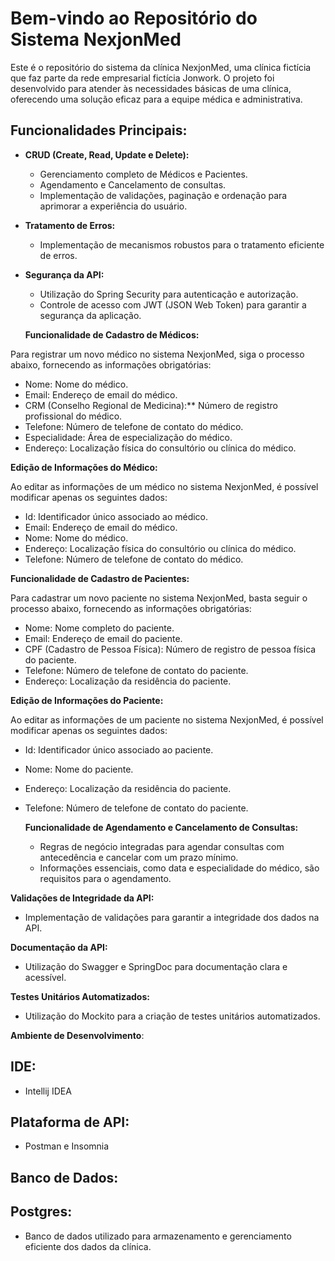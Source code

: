 # Bem-vindo ao Repositório do Sistema NexjonMed

Este é o repositório do sistema da clínica NexjonMed, uma clínica fictícia que faz parte da rede empresarial fictícia Jonwork. O projeto foi desenvolvido para atender às necessidades básicas de uma clínica, oferecendo uma solução eficaz para a equipe médica e administrativa.

## Funcionalidades Principais:


- **CRUD (Create, Read, Update e Delete):**
  - Gerenciamento completo de Médicos e Pacientes.
  - Agendamento e Cancelamento de consultas.
  - Implementação de validações, paginação e ordenação para aprimorar a experiência do usuário.

- **Tratamento de Erros:**
  - Implementação de mecanismos robustos para o tratamento eficiente de erros.

- **Segurança da API:**
  - Utilização do Spring Security para autenticação e autorização.
  - Controle de acesso com JWT (JSON Web Token) para garantir a segurança da aplicação.

  **Funcionalidade de Cadastro de Médicos:**

Para registrar um novo médico no sistema NexjonMed, siga o processo abaixo, fornecendo as informações obrigatórias:

- Nome: Nome  do médico.
- Email: Endereço de email  do médico.
- CRM (Conselho Regional de Medicina):** Número de registro profissional do médico.
- Telefone: Número de telefone de contato do médico.
- Especialidade: Área de especialização do médico.
- Endereço: Localização física do consultório ou clínica do médico.

**Edição de Informações do Médico:**

Ao editar as informações de um médico no sistema NexjonMed, é possível modificar apenas os seguintes dados:

- Id: Identificador único associado ao médico.
- Email: Endereço de email do médico.
- Nome: Nome  do médico.
- Endereço: Localização física do consultório ou clínica do médico.
- Telefone: Número de telefone de contato do médico.

**Funcionalidade de Cadastro de Pacientes:**

Para cadastrar um novo paciente no sistema NexjonMed, basta seguir o processo abaixo, fornecendo as informações obrigatórias:

- Nome: Nome completo do paciente.
- Email: Endereço de email do paciente.
- CPF (Cadastro de Pessoa Física): Número de registro de pessoa física do paciente.
- Telefone: Número de telefone de contato do paciente.
- Endereço: Localização da residência do paciente.

**Edição de Informações do Paciente:**

Ao editar as informações de um paciente no sistema NexjonMed, é possível modificar apenas os seguintes dados:

- Id: Identificador único associado ao paciente.
- Nome: Nome  do paciente.
- Endereço: Localização da residência do paciente.
- Telefone: Número de telefone de contato do paciente.



  **Funcionalidade de Agendamento e Cancelamento de Consultas:**
  - Regras de negócio integradas para agendar consultas com antecedência e cancelar com um prazo mínimo.
  - Informações essenciais, como data e especialidade do médico, são requisitos para o agendamento.

 **Validações de Integridade da API:**
  - Implementação de validações para garantir a integridade dos dados na API.

 **Documentação da API:**
  - Utilização do Swagger e SpringDoc para documentação clara e acessível.

 **Testes Unitários Automatizados:**
  - Utilização do Mockito para a criação de testes unitários automatizados.

**Ambiente de Desenvolvimento**:

## IDE:
  - Intellij IDEA

## Plataforma de API:
  - Postman e Insomnia

## Banco de Dados:

## Postgres:
  - Banco de dados utilizado para armazenamento e gerenciamento eficiente dos dados da clínica.
